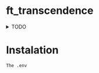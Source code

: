 # ft_transcendence

<details>

<summary>TODO</summary>

## Continuel


- [x] Major module: Use a framework to build the backend.

- [x] Minor module: Use a database for the backend.

- [ ] Minor module: Expanding browser compatibility.

- [x] Minor module: Supports multiple languages.

## debut - Milieu

- [ ] Major module: Standard user management, authentication, users across tournaments.

- [x] Major module: Implementing a remote authentication.

- [x] Major module: Implement Two-Factor Authentication (2FA) and JWT.

- [ ] Minor module: User and Game Stats Dashboards


## Milieu - Fin

- [ ] Major module: Remote players

- [ ] Major module: Multiplayer (more than 2 players in the same game).

- [x] Major module: Live chat.

- [x] Major module: Introduce an AI opponent.

- [ ] Major module: Replace basic Pong with server-side Pong and implement an API.

## Fin

- [ ] Major module: Store the score of a tournament in the Blockchain.

- [ ] Minor module: GDPR compliance options with user anonymization, local data management, and Account Deletion.

- [ ] Minor module: Server-Side Rendering (SSR) integration.

- [x] Minor module: Monitoring system

## Bonus

- [ ] Major module: Add another game with user history and matchmaking.

- [ ] Minor module: Game customization options.

## C'est mort
• Graphics

• Major module: Enabling Pong gameplay via CLI against web users with
API integration.


• Minor module: Support on all devices.


</details>

# Instalation

```The .env```

